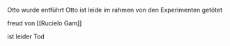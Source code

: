 Otto wurde entführt
Otto ist leide im rahmen von den Experimenten getötet

freud von [[Rucielo Gam]]

ist leider Tod
